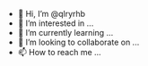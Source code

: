 - 👋 Hi, I’m @qlryrhb
- 👀 I’m interested in ...
- 🌱 I’m currently learning ...
- 💞️ I’m looking to collaborate on ...
- 📫 How to reach me ...

<!---
qlryrhb/qlryrhb is a ✨ special ✨ repository because its `README.md` (this file) appears on your GitHub profile.
You can click the Preview link to take a look at your changes.
--->
